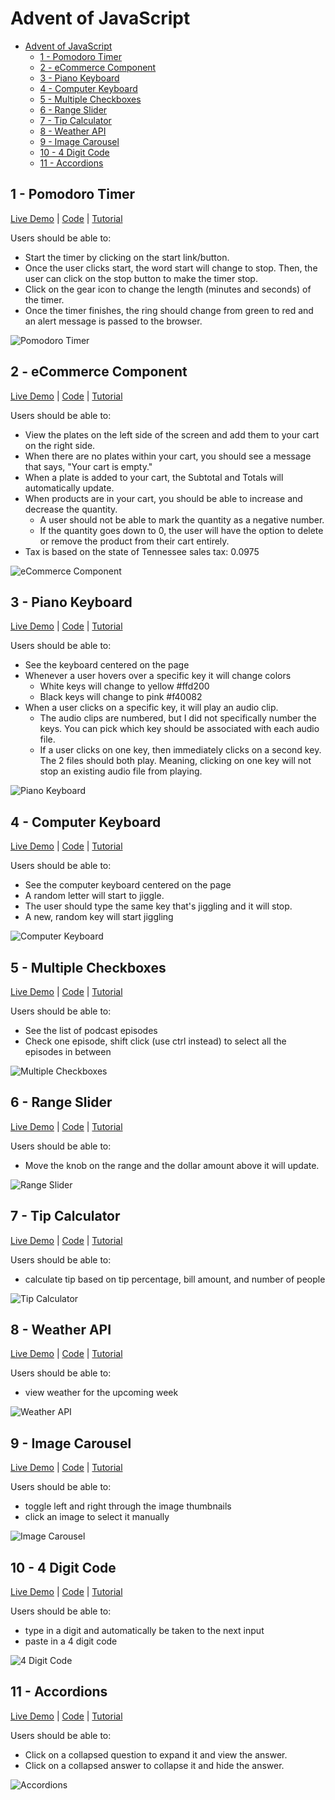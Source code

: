 # Advent of JavaScript

- [Advent of JavaScript](#advent-of-javascript)
  - [1 - Pomodoro Timer](#1---pomodoro-timer)
  - [2 - eCommerce Component](#2---ecommerce-component)
  - [3 - Piano Keyboard](#3---piano-keyboard)
  - [4 - Computer Keyboard](#4---computer-keyboard)
  - [5 - Multiple Checkboxes](#5---multiple-checkboxes)
  - [6 - Range Slider](#6---range-slider)
  - [7 - Tip Calculator](#7---tip-calculator)
  - [8 - Weather API](#8---weather-api)
  - [9 - Image Carousel](#9---image-carousel)
  - [10 - 4 Digit Code](#10---4-digit-code)
  - [11 - Accordions](#11---accordions)

## 1 - Pomodoro Timer 

[Live Demo](https://nilstarbb.github.io/advent-of-js/1-pomodoro-timer/index-REACT.html) | [Code](https://github.com/nilstarbb/advent-of-js/tree/main/1-pomodoro-timer) | [Tutorial](https://tech.randomwaves.space/posts/21-12-30-1-pomodoro-timer-reactjs-advent-of-js/)

Users should be able to:

- Start the timer by clicking on the start link/button.
- Once the user clicks start, the word start will change to stop. Then, the user can click on the stop button to make the timer stop.
- Click on the gear icon to change the length (minutes and seconds) of the timer.
- Once the timer finishes, the ring should change from green to red and an alert message is passed to the browser.

![Pomodoro Timer](./1-pomodoro-timer/pomodoro-timer-progress.gif)

## 2 - eCommerce Component 

[Live Demo](https://nilstarbb.github.io/advent-of-js/2-eCommerce-component/index-REACT.html) | [Code](https://github.com/nilstarbb/advent-of-js/tree/main/2-eCommerce-component) | [Tutorial](https://tech.randomwaves.space/posts/22-01-06-2-ecommerce-component-reactjs-advent-of-js/)

Users should be able to:

- View the plates on the left side of the screen and add them to your cart on the right side.
- When there are no plates within your cart, you should see a message that says, "Your cart is empty."
- When a plate is added to your cart, the Subtotal and Totals will automatically update.
- When products are in your cart, you should be able to increase and decrease the quantity. 
    - A user should not be able to mark the quantity as a negative number.
    - If the quantity goes down to 0, the user will have the option to delete or remove the product from their cart entirely.
- Tax is based on the state of Tennessee sales tax: 0.0975

![eCommerce Component](./2-eCommerce-component/ecommerce-component.gif)

## 3 - Piano Keyboard

[Live Demo](https://nilstarbb.github.io/advent-of-js/3-piano-keyboard/index.html) | [Code](https://github.com/nilstarbb/advent-of-js/tree/main/3-piano-keyboard) | [Tutorial](https://tech.randomwaves.space/posts/22-01-07-3-piano-keyboard-advent-of-js/)

Users should be able to:

- See the keyboard centered on the page
- Whenever a user hovers over a specific key it will change colors 
  - White keys will change to yellow #ffd200
  - Black keys will change to pink #f40082
- When a user clicks on a specific key, it will play an audio clip. 
  - The audio clips are numbered, but I did not specifically number the keys. You can pick which key should be associated with each audio file.
  - If a user clicks on one key, then immediately clicks on a second key. The 2 files should both play. Meaning, clicking on one key will not stop an existing audio file from playing. 

![Piano Keyboard](./3-piano-keyboard/piano.gif)

## 4 - Computer Keyboard

[Live Demo](https://nilstarbb.github.io/advent-of-js/4-computer-keyboard/index.html) | [Code](https://github.com/nilstarbb/advent-of-js/tree/main/4-computer-keyboard) | [Tutorial](https://tech.randomwaves.space/posts/22-01-07-04-computer-keyboard-advent-of-js/)

Users should be able to:

- See the computer keyboard centered on the page
- A random letter will start to jiggle.
- The user should type the same key that's jiggling and it will stop.
- A new, random key will start jiggling

![Computer Keyboard](./4-computer-keyboard/computer-keyboard.gif)

## 5 - Multiple Checkboxes

[Live Demo](https://nilstarbb.github.io/advent-of-js/5-multiple-checkboxes/index.html) | [Code](https://github.com/nilstarbb/advent-of-js/tree/main/5-multiple-checkboxes) | [Tutorial](https://tech.randomwaves.space/posts/22-01-08-5-multiple-checkboxes-advent-of-js/)

Users should be able to:

- See the list of podcast episodes
- Check one episode, shift click (use ctrl instead) to select all the episodes in between

![Multiple Checkboxes](./5-multiple-checkboxes/multiple-checkboxes.gif)

## 6 - Range Slider

[Live Demo](https://nilstarbb.github.io/advent-of-js/6-range-slider/index.html) | [Code](https://github.com/nilstarbb/advent-of-js/tree/main/6-range-slider) | [Tutorial](https://tech.randomwaves.space/posts/22-01-08-6-range-slider-advent-of-js/)

Users should be able to: 

- Move the knob on the range and the dollar amount above it will update.

![Range Slider](./6-range-slider/range-slider.gif)

## 7 - Tip Calculator

[Live Demo](https://nilstarbb.github.io/advent-of-js/7-tip-calculator/index.html) | [Code](https://github.com/nilstarbb/advent-of-js/tree/main/7-tip-calculator) | [Tutorial](https://tech.randomwaves.space/posts/22-01-13-7-tip-calculator-advent-of-js/)

Users should be able to: 

- calculate tip based on tip percentage, bill amount, and number of people

![Tip Calculator](./7-tip-calculator/tip-calculator.gif)

## 8 - Weather API

[Live Demo](https://nilstarbb.github.io/advent-of-js/8-weather-api/index-REACT.html) | [Code](https://github.com/nilstarbb/advent-of-js/tree/main/8-weather-api) | [Tutorial](https://tech.randomwaves.space/posts/22-01-14-8-weather-api-advent-of-js/)

Users should be able to:

- view weather for the upcoming week

![Weather API](./8-weather-api/weather-api.jpg)

## 9 - Image Carousel

[Live Demo](https://nilstarbb.github.io/advent-of-js/9-image-carousel/index-REACT.html) | [Code](https://github.com/nilstarbb/advent-of-js/tree/main/9-image-carousel) | [Tutorial](https://tech.randomwaves.space/posts/22-01-14-9-image-carousel-advent-of-js/)

Users should be able to: 

- toggle left and right through the image thumbnails
- click an image to select it manually

![Image Carousel](./9-image-carousel/image-carousel.gif)

## 10 - 4 Digit Code

[Live Demo](https://nilstarbb.github.io/advent-of-js/10-4-digit-code/index.html) | [Code](https://github.com/nilstarbb/advent-of-js/tree/main/10-4-digit-code) | [Tutorial](https://tech.randomwaves.space/posts/22-01-27-10-four-digit-code-advent-of-js/)

Users should be able to: 

- type in a digit and automatically be taken to the next input
- paste in a 4 digit code

![4 Digit Code](./10-4-digit-code/digit-code.gif)

## 11 - Accordions

[Live Demo](https://nilstarbb.github.io/advent-of-js/11-accordions/index.html) | [Code](https://github.com/nilstarbb/advent-of-js/tree/main/11-accordions) | [Tutorial](https://tech.randomwaves.space/posts/22-04-11-11-accordions-advent-of-js/)

Users should be able to: 

- Click on a collapsed question to expand it and view the answer.
- Click on a collapsed answer to collapse it and hide the answer.

![Accordions](./11-accordions/11-accordion.gif)